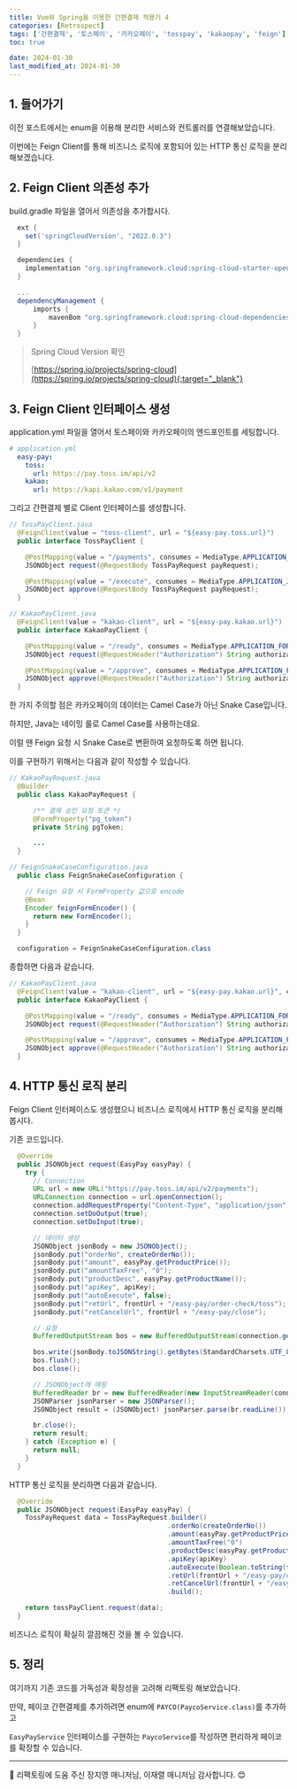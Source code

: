 ```yaml
---
title: Vue와 Spring을 이용한 간편결제 적용기 4
categories: [Retrospect]
tags: ['간편결제', '토스페이', '카카오페이', 'tosspay', 'kakaopay', 'feign']
toc: true

date: 2024-01-30
last_modified_at: 2024-01-30
---
```


## 1. 들어가기

이전 포스트에서는 enum을 이용해 분리한 서비스와 컨트롤러를 연결해보았습니다.

이번에는 Feign Client를 통해 비즈니스 로직에 포함되어 있는 HTTP 통신 로직을 분리해보겠습니다.

## 2. Feign Client 의존성 추가

build.gradle 파일을 열어서 의존성을 추가합시다.

```groovy
  ext {
    set('springCloudVersion', "2022.0.3")
  }

  dependencies {
    implementation "org.springframework.cloud:spring-cloud-starter-openfeign"
  }

  ...
  dependencyManagement {
      imports {
          mavenBom "org.springframework.cloud:spring-cloud-dependencies:${springCloudVersion}"
      }
  }
```

> Spring Cloud Version 확인
>
> [https://spring.io/projects/spring-cloud](https://spring.io/projects/spring-cloud){:target="_blank"}

## 3. Feign Client 인터페이스 생성

application.yml 파일을 열어서 토스페이와 카카오페이의 엔드포인트를 세팅합니다.

```yaml
# application.yml
  easy-pay:
    toss:
      url: https://pay.toss.im/api/v2
    kakao:
      url: https://kapi.kakao.com/v1/payment
```

그리고 간편결제 별로 Client 인터페이스를 생성합니다.

```java
// TossPayClient.java
  @FeignClient(value = "toss-client", url = "${easy-pay.toss.url}")
  public interface TossPayClient {

    @PostMapping(value = "/payments", consumes = MediaType.APPLICATION_JSON_VALUE)
    JSONObject request(@RequestBody TossPayRequest payRequest);

    @PostMapping(value = "/execute", consumes = MediaType.APPLICATION_JSON_VALUE)
    JSONObject approve(@RequestBody TossPayRequest payRequest);
  }
```

```java
// KakaoPayClient.java
  @FeignClient(value = "kakao-client", url = "${easy-pay.kakao.url}")
  public interface KakaoPayClient {

    @PostMapping(value = "/ready", consumes = MediaType.APPLICATION_FORM_URLENCODED_VALUE)
    JSONObject request(@RequestHeader("Authorization") String authorization, @RequestBody KakaoPayRequest request);

    @PostMapping(value = "/approve", consumes = MediaType.APPLICATION_FORM_URLENCODED_VALUE)
    JSONObject approve(@RequestHeader("Authorization") String authorization, @RequestBody KakaoPayRequest request);
  }
```

한 가지 주의할 점은 카카오페이의 데이터는 Camel Case가 아닌 Snake Case입니다.

하지만, Java는 네이밍 룰로 Camel Case를 사용하는데요.

이럴 땐 Feign 요청 시 Snake Case로 변환하여 요청하도록 하면 됩니다.

이를 구현하기 위해서는 다음과 같이 작성할 수 있습니다.

```java
// KakaoPayRequest.java
  @Builder
  public class KakaoPayRequest {

      /** 결제 승인 요청 토큰 */
      @FormProperty("pg_token")
      private String pgToken;

      ...
  }
```

```java
// FeignSnakeCaseConfiguration.java
  public class FeignSnakeCaseConfiguration {

    // Feign 요청 시 FormProperty 값으로 encode
    @Bean
    Encoder feignFormEncoder() {
      return new FormEncoder();
    }
  }
```

```java
  configuration = FeignSnakeCaseConfiguration.class
```

종합하면 다음과 같습니다.

```java
// KakaoPayClient.java
  @FeignClient(value = "kakao-client", url = "${easy-pay.kakao.url}", configuration = FeignSnakeCaseConfiguration.class)
  public interface KakaoPayClient {

    @PostMapping(value = "/ready", consumes = MediaType.APPLICATION_FORM_URLENCODED_VALUE)
    JSONObject request(@RequestHeader("Authorization") String authorization, @RequestBody KakaoPayRequest request);

    @PostMapping(value = "/approve", consumes = MediaType.APPLICATION_FORM_URLENCODED_VALUE)
    JSONObject approve(@RequestHeader("Authorization") String authorization, @RequestBody KakaoPayRequest request);
  }
```

## 4. HTTP 통신 로직 분리

Feign Client 인터페이스도 생성했으니 비즈니스 로직에서 HTTP 통신 로직을 분리해봅시다.

기존 코드입니다.

```java
  @Override
  public JSONObject request(EasyPay easyPay) {
    try {
      // Connection
      URL url = new URL("https://pay.toss.im/api/v2/payments");
      URLConnection connection = url.openConnection();
      connection.addRequestProperty("Content-Type", "application/json");
      connection.setDoOutput(true);
      connection.setDoInput(true);

      // 데이터 생성
      JSONObject jsonBody = new JSONObject();
      jsonBody.put("orderNo", createOrderNo());
      jsonBody.put("amount", easyPay.getProductPrice());
      jsonBody.put("amountTaxFree", "0");
      jsonBody.put("productDesc", easyPay.getProductName());
      jsonBody.put("apiKey", apiKey);
      jsonBody.put("autoExecute", false);
      jsonBody.put("retUrl", frontUrl + "/easy-pay/order-check/toss");
      jsonBody.put("retCancelUrl", frontUrl + "/easy-pay/close");

      // 요청
      BufferedOutputStream bos = new BufferedOutputStream(connection.getOutputStream());

      bos.write(jsonBody.toJSONString().getBytes(StandardCharsets.UTF_8));
      bos.flush();
      bos.close();

      // JSONObject에 매핑
      BufferedReader br = new BufferedReader(new InputStreamReader(connection.getInputStream(), StandardCharsets.UTF_8));
      JSONParser jsonParser = new JSONParser();
      JSONObject result = (JSONObject) jsonParser.parse(br.readLine());

      br.close();
      return result;
    } catch (Exception e) {
      return null;
    }
  }
```

HTTP 통신 로직을 분리하면 다음과 같습니다.

```java
  @Override
  public JSONObject request(EasyPay easyPay) {
    TossPayRequest data = TossPayRequest.builder()
                                        .orderNo(createOrderNo())
                                        .amount(easyPay.getProductPrice())
                                        .amountTaxFree("0")
                                        .productDesc(easyPay.getProductName())
                                        .apiKey(apiKey)
                                        .autoExecute(Boolean.toString(false))
                                        .retUrl(frontUrl + "/easy-pay/order-check/toss")
                                        .retCancelUrl(frontUrl + "/easy-pay/close")
                                        .build();

    return tossPayClient.request(data);
  }
```

비즈니스 로직이 확실히 깔끔해진 것을 볼 수 있습니다.

## 5. 정리

여기까지 기존 코드를 가독성과 확장성을 고려해 리팩토링 해보았습니다.

만약, 페이코 간편결제를 추가하려면 enum에 `PAYCO(PaycoService.class)`를 추가하고

`EasyPayService` 인터페이스를 구현하는 `PaycoService`를 작성하면 편리하게 페이코를 확장할 수 있습니다.

---

🚩 리팩토링에 도움 주신 장지영 매니저님, 이재렬 매니저님 감사합니다. 😊